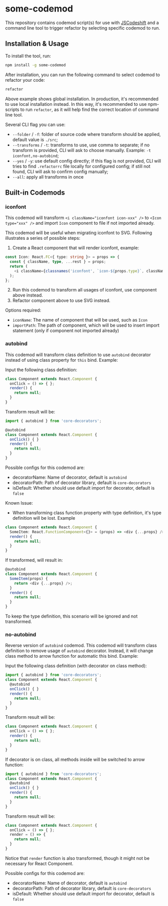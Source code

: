 # some-codemod

This repository contains codemod script(s) for use with [JSCodeshift](https://github.com/facebook/jscodeshift) and a command line tool to trigger refactor by selecting specific codemod to run.

## Installation & Usage

To install the tool, run:

```bash
npm install -g some-codemod
```

After installation, you can run the following command to select codemod to refactor your code:

```bash
refactor
```

Above example shows global installation. In production, it's recommended to use local installation instead. In this way, it's recommended to use npm-scripts to run `refactor`, as it will help find the correct location of command line tool.

Several CLI flag you can use:

+ `--folder` / `-f`: folder of source code where transform should be applied, default value is `./src`;
+ `--transforms` / `-t`: transforms to use, use comma to separate; if no transform is provided, CLI will ask to choose manually. Example: `-t iconfont,no-autobind`;
+ `--yes` / `-y`: use default config directly; if this flag is not provided, CLI will tries to find `.refactorrc` file locally for configured config; if still not found, CLI will ask to confirm config manually;
+ `--all`: apply all transforms in once

## Built-in Codemods

### iconfont

This codemod will transform `<i className="iconfont icon-xxx" />` to `<Icon type="xxx" />` and import `Icon` component to file if not imported already.

This codemod will be useful when migrating iconfont to SVG. Following illustrates a series of possible steps:

1. Create a React component that will render iconfont, example:

```typescript
const Icon: React.FC<{ type: string }> = props => {
  const { className, type, ...rest } = props;
  return (
    <i className={classnames('iconfont', `icon-${props.type}`, className)} {...rest} />
  );
};
```

2. Run this codemod to transform all usages of iconfont, use component above instead.
3. Refactor component above to use SVG instead.

Options required:

+ `iconName`: The name of component that will be used, such as `Icon`
+ `importPath`: The path of component, which will be used to insert import statement (only if component not imported already)

### autobind

This codemod will transform class definition to use `autobind` decorator instead of using class property for `this` bind. Example:

Input the following class definition:

```javascript
class Component extends React.Component {
  onClick = () => { };
  render() {
    return null;
  }
}
```

Transform result will be:

```javascript
import { autobind } from 'core-decorators';

@autobind
class Component extends React.Component {
  onClick() { }
  render() {
    return null;
  }
}
```

Possible configs for this codemod are:

+ decoratorName: Name of decorator, default is `autobind`
+ decoratorPath: Path of decorator library, default is `core-decorators`
+ isDefault: Whether should use default import for decorator, default is `false`

Known Issue:

+ When transforming class function property with type definition, it's type definition will be lost. Example

```typescript
class Component extends React.Component {
  SomeItem: React.FunctionComponent<{}> = (props) => <div {...props} />;
  render() {
    return null;
  }
}
```

If transformed, will result in:

```typescript
@autobind
class Component extends React.Component {
  SomeItem(props) {
    return <div {...props} />;
  }
  render() {
    return null;
  }
}
```

To keep the type definition, this scenario will be ignored and not transformed.

### no-autobind

Reverse version of `autobind` codemod. This codemod will transform class definition to remove usage of `autobind` decorator. Instead, it will change class method to arrow function for automatic this bind. Example:

Input the following class definition (with decorator on class method):

```javascript
import { autobind } from 'core-decorators';
class Component extends React.Component {
  @autobind
  onClick() { }
  render() {
    return null;
  }
}
```

Transform result will be:

```javascript
class Component extends React.Component {
  onClick = () => { };
  render() {
    return null;
  }
}
```

If decorator is on class, all methods inside will be switched to arrow function:

```javascript
import { autobind } from 'core-decorators';
class Component extends React.Component {
  @autobind
  onClick() { }
  render() {
    return null;
  }
}
```

Transform result will be:

```javascript
class Component extends React.Component {
  onClick = () => { };
  render = () => {
    return null;
  }
}
```

Notice that `render` function is also transformed, though it might not be necessary for React Component.

Possible configs for this codemod are:

+ decoratorName: Name of decorator, default is `autobind`
+ decoratorPath: Path of decorator library, default is `core-decorators`
+ isDefault: Whether should use default import for decorator, default is `false`
